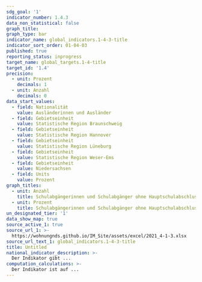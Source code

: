 ```yaml
---
sdg_goal: '1'
indicator_number: 1.4.3
data_non_statistical: false
graph_title:
graph_type: bar
indicator_name: global_indicators.1-4-3-title
indicator_sort_order: 01-04-03
published: true
reporting_status: inprogress
target_name: global_targets.1-4-title
target_id: '1.4'
precision:
  - unit: Prozent
    decimals: 1
  - unit: Anzahl
    decimals: 0
data_start_values:
  - field: Nationalität
    value: Ausländerinnen und Ausländer
  - field: Gebietseinheit
    value: Statistische Region Braunschweig
  - field: Gebietseinheit
    value: Statistische Region Hannover
  - field: Gebietseinheit
    value: Statistische Region Lüneburg
  - field: Gebietseinheit
    value: Statistische Region Weser-Ems
  - field: Gebietseinheit
    value: Niedersachsen
  - field: Units
    value: Prozent
graph_titles:
  - unit: Anzahl
    title: Schulabgängerinnen und Schulabgänger ohne Hauptschulabschluss nach Nationalität (Anzahl)
  - unit: Prozent
    title: Schulabgängerinnen und Schulabgänger ohne Hauptschulabschluss nach Nationalität  (in Prozent)
un_designated_tier: '1'
data_show_map: true
source_active_1: true
source_url_1: >-
  https://wohnungnds.github.io/IM_Site/assets/excel/2021_4-1-3.xlsx
source_url_text_1: global_indicators.1-4-3-title
title: Untitled
national_indicator_description: >-
  Der Indikator gibt ...
computation_calculations: >-
  Der Indikator ist auf ...
---
```

